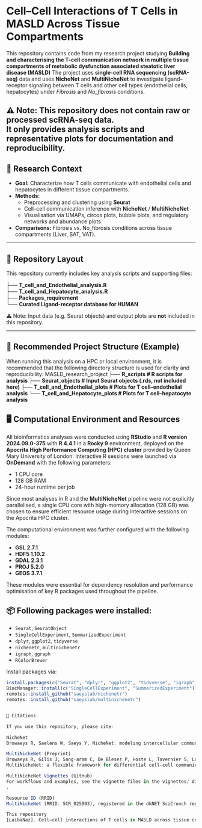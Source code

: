 # Cell–Cell Interactions of T Cells in MASLD Across Tissue Compartments

This repository contains code from my research project studying **Building and characterising the T-cell communication network in multiple tissue compartments of metabolic dysfunction
associated steatotic liver disease (MASLD)** 
The project uses **single-cell RNA sequencing (scRNA-seq)** data and uses **NicheNet** and **MultiNicheNet** to investigate ligand–receptor signaling between T cells and other cell types (endothelial cells, hepatocytes) under *Fibrosis* and *No_fibrosis* conditions.  

⚠️ **Note:** This repository does **not** contain raw or processed scRNA-seq data.  
It only provides analysis scripts and representative plots for documentation and reproducibility.
---

## 🔬 Research Context

- **Goal:** Characterize how T cells communicate with endothelial cells and hepatocytes in different tissue compartments.  
- **Methods:**
  - Preprocessing and clustering using **Seurat**  
  - Cell–cell communication inference with **NicheNet** / **MultiNicheNet**  
  - Visualisation via UMAPs, circos plots, bubble plots, and regulatory networks and abundance plots  
- **Comparisons:** Fibrosis vs. No_fibrosis conditions across tissue compartments (Liver, SAT, VAT).  

---

## 📂 Repository Layout

This repository currently includes key analysis scripts and supporting files:

├── **T_cell_and_Endothelial_analysis.R**  
├── **T_cell_and_Hepatocyte_analysis.R**   
├── **Packages_requirement**  
└── **Curated Ligand-receptor database for HUMAN**

⚠️ Note: Input data (e.g. Seurat objects) and output plots are **not** included in this repository.  

---

## 📂 Recommended Project Structure (Example)

When running this analysis on a HPC or local environment, it is recommended that the following directory structure is used for clarity and reproducibility:
MASLD_research_project
├── **R_scripts # R scripts for analysis**
├── **Seurat_objects # Input Seurat objects (.rds, not included here)**
├── **T_cell_and_Endothelial_plots # Plots for T cell–endothelial analysis**
└── **T_cell_and_Hepatocyte_plots # Plots for T cell–hepatocyte analysis**



## 🖥️ Computational Environment and Resources

All bioinformatics analyses were conducted using **RStudio** and **R version 2024.09.0-375** with **R 4.4.1** in a **Rocky 9** environment, deployed on the **Apocrita High Performance Computing (HPC) cluster** provided by Queen Mary University of London. Interactive R sessions were launched via **OnDemand** with the following parameters:

- 1 CPU core  
- 128 GB RAM  
- 24-hour runtime per job  

Since most analyses in R and the **MultiNicheNet** pipeline were not explicitly parallelised, a single CPU core with high-memory allocation (128 GB) was chosen to ensure efficient resource usage during interactive sessions on the Apocrita HPC cluster.

The computational environment was further configured with the following modules:

- **GSL 2.7.1**  
- **HDF5 1.10.2**  
- **GDAL 2.3.1**  
- **PROJ 5.2.0**  
- **GEOS 3.7.1**  

These modules were essential for dependency resolution and performance optimisation of key R packages used throughout the pipeline.

## 📦 Following packages were installed:

- `Seurat`, `SeuratObject`  
- `SingleCellExperiment`, `SummarizedExperiment`  
- `dplyr`, `ggplot2`, `tidyverse`  
- `nichenetr`, `multinichenetr`  
- `igraph`, `ggraph`  
- `RColorBrewer`  

Install packages via:

```R
install.packages(c("Seurat", "dplyr", "ggplot2", "tidyverse", "igraph", "ggraph", "RColorBrewer"))
BiocManager::install(c("SingleCellExperiment", "SummarizedExperiment"))
remotes::install_github("saeyslab/nichenetr")
remotes::install_github("saeyslab/multinichenetr")


📖 Citations

If you use this repository, please cite:

NicheNet
Browaeys R, Saelens W, Saeys Y. NicheNet: modeling intercellular communication by linking ligands to target genes. Nat Methods. 2020.

MultiNicheNet (Preprint)
Browaeys R, Gilis J, Sang-aram C, De Bleser P, Hoste L, Tavernier S, Lambrechts D, Seurinck R, Saeys Y.
MultiNicheNet: a flexible framework for differential cell–cell communication analysis from multi-sample, multi-condition single-cell transcriptomics data. bioRxiv. 2023. DOI: 10.1101/2023.06.13.544751

MultiNicheNet Vignettes (GitHub)
For workflows and examples, see the vignette files in the vignettes/ directory of the MultiNicheNet GitHub repository
.

Resource ID (RRID)
MultiNicheNet (RRID: SCR_025903), registered in the dkNET SciCrunch registry.

This repository
[LaibaNaz]. Cell–cell interactions of T cells in MASLD across tissue compartments. GitHub repository: [MSc-Research-project-multinichenetr-analysis-T-cell-communication-in-MASLD](https://github.com/Laibafaisal26/MSc-Research-project-multinichenetr-analysis-T-cell-communication-in-MASLD)

